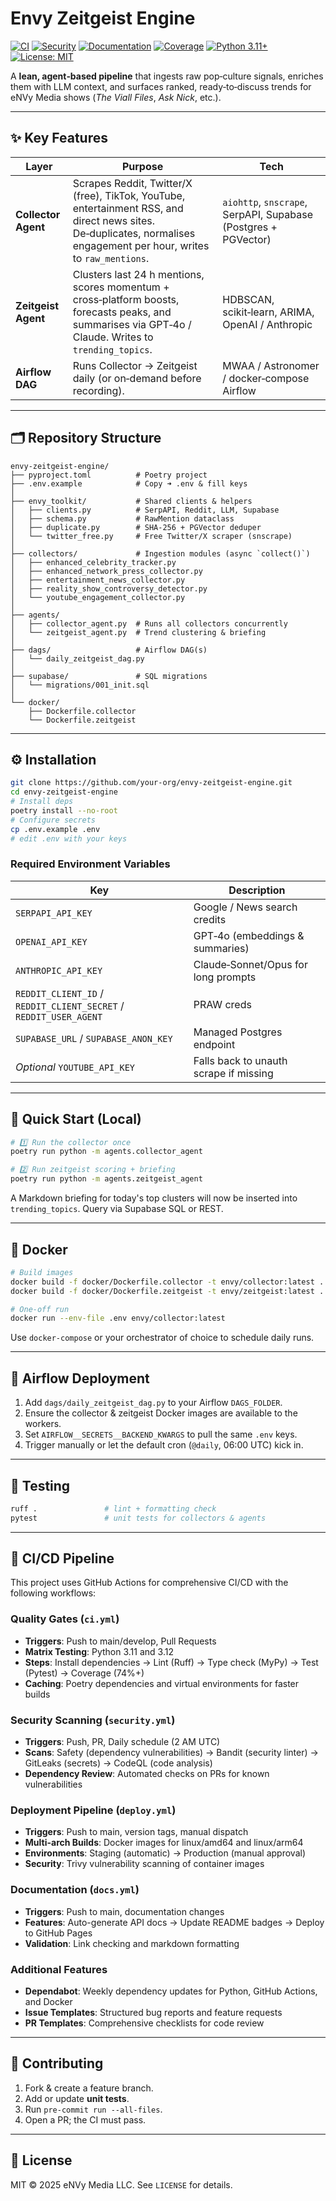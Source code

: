 # Envy Zeitgeist Engine

[![CI](https://github.com/envy-media/envy-zeitgeist-engine/actions/workflows/ci.yml/badge.svg)](https://github.com/envy-media/envy-zeitgeist-engine/actions/workflows/ci.yml) [![Security](https://github.com/envy-media/envy-zeitgeist-engine/actions/workflows/security.yml/badge.svg)](https://github.com/envy-media/envy-zeitgeist-engine/actions/workflows/security.yml) [![Documentation](https://github.com/envy-media/envy-zeitgeist-engine/actions/workflows/docs.yml/badge.svg)](https://github.com/envy-media/envy-zeitgeist-engine/actions/workflows/docs.yml) [![Coverage](https://img.shields.io/badge/coverage-74%25-orange)](https://github.com/envy-media/envy-zeitgeist-engine/actions/workflows/ci.yml) [![Python 3.11+](https://img.shields.io/badge/python-3.11+-blue.svg)](https://www.python.org/downloads/) [![License: MIT](https://img.shields.io/badge/License-MIT-yellow.svg)](https://opensource.org/licenses/MIT)

A **lean, agent‑based pipeline** that ingests raw pop‑culture signals, enriches them with LLM context, and surfaces ranked, ready‑to‑discuss trends for eNVy Media shows (*The Viall Files*, *Ask Nick*, etc.).

---

## ✨ Key Features

| Layer               | Purpose                                                                                                                                                               | Tech                                                           |
| ------------------- | --------------------------------------------------------------------------------------------------------------------------------------------------------------------- | -------------------------------------------------------------- |
| **Collector Agent** | Scrapes Reddit, Twitter/X (free), TikTok, YouTube, entertainment RSS, and direct news sites. De‑duplicates, normalises engagement per hour, writes to `raw_mentions`. | `aiohttp`, `snscrape`, SerpAPI, Supabase (Postgres + PGVector) |
| **Zeitgeist Agent** | Clusters last 24 h mentions, scores momentum + cross‑platform boosts, forecasts peaks, and summarises via GPT‑4o / Claude. Writes to `trending_topics`.               | HDBSCAN, scikit‑learn, ARIMA, OpenAI / Anthropic               |
| **Airflow DAG**     | Runs Collector → Zeitgeist daily (or on‑demand before recording).                                                                                                     | MWAA / Astronomer / docker‑compose Airflow                     |

---

## 🗂️ Repository Structure

```
envy-zeitgeist-engine/
├── pyproject.toml          # Poetry project
├── .env.example            # Copy ➜ .env & fill keys
│
├── envy_toolkit/           # Shared clients & helpers
│   ├── clients.py          # SerpAPI, Reddit, LLM, Supabase
│   ├── schema.py           # RawMention dataclass
│   ├── duplicate.py        # SHA‑256 + PGVector deduper
│   └── twitter_free.py     # Free Twitter/X scraper (snscrape)
│
├── collectors/             # Ingestion modules (async `collect()`)
│   ├── enhanced_celebrity_tracker.py
│   ├── enhanced_network_press_collector.py
│   ├── entertainment_news_collector.py
│   ├── reality_show_controversy_detector.py
│   └── youtube_engagement_collector.py
│
├── agents/
│   ├── collector_agent.py  # Runs all collectors concurrently
│   └── zeitgeist_agent.py  # Trend clustering & briefing
│
├── dags/                   # Airflow DAG(s)
│   └── daily_zeitgeist_dag.py
│
├── supabase/               # SQL migrations
│   └── migrations/001_init.sql
│
└── docker/
    ├── Dockerfile.collector
    └── Dockerfile.zeitgeist
```

---

## ⚙️ Installation

```bash
git clone https://github.com/your‑org/envy‑zeitgeist‑engine.git
cd envy‑zeitgeist‑engine
# Install deps
poetry install --no‑root
# Configure secrets
cp .env.example .env
# edit .env with your keys
```

### Required Environment Variables

| Key                                                               | Description                            |
| ----------------------------------------------------------------- | -------------------------------------- |
| `SERPAPI_API_KEY`                                                 | Google / News search credits           |
| `OPENAI_API_KEY`                                                  | GPT‑4o (embeddings & summaries)        |
| `ANTHROPIC_API_KEY`                                               | Claude‑Sonnet/Opus for long prompts    |
| `REDDIT_CLIENT_ID` / `REDDIT_CLIENT_SECRET` / `REDDIT_USER_AGENT` | PRAW creds                             |
| `SUPABASE_URL` / `SUPABASE_ANON_KEY`                              | Managed Postgres endpoint              |
| *Optional* `YOUTUBE_API_KEY`                                      | Falls back to unauth scrape if missing |

---

## 🚀 Quick Start (Local)

```bash
# 1️⃣ Run the collector once
poetry run python -m agents.collector_agent

# 2️⃣ Run zeitgeist scoring + briefing
poetry run python -m agents.zeitgeist_agent
```

A Markdown briefing for today's top clusters will now be inserted into `trending_topics`. Query via Supabase SQL or REST.

---

## 🐳 Docker

```bash
# Build images
docker build -f docker/Dockerfile.collector -t envy/collector:latest .
docker build -f docker/Dockerfile.zeitgeist -t envy/zeitgeist:latest .

# One‑off run
docker run --env‑file .env envy/collector:latest
```

Use `docker‑compose` or your orchestrator of choice to schedule daily runs.

---

## 🛫 Airflow Deployment

1. Add `dags/daily_zeitgeist_dag.py` to your Airflow `DAGS_FOLDER`.
2. Ensure the collector & zeitgeist Docker images are available to the workers.
3. Set `AIRFLOW__SECRETS__BACKEND_KWARGS` to pull the same `.env` keys.
4. Trigger manually or let the default cron (`@daily`, 06:00 UTC) kick in.

---

## 🧪 Testing

```bash
ruff .               # lint + formatting check
pytest               # unit tests for collectors & agents
```

---

## 🚀 CI/CD Pipeline

This project uses GitHub Actions for comprehensive CI/CD with the following workflows:

### Quality Gates (`ci.yml`)
- **Triggers**: Push to main/develop, Pull Requests
- **Matrix Testing**: Python 3.11 and 3.12
- **Steps**: Install dependencies → Lint (Ruff) → Type check (MyPy) → Test (Pytest) → Coverage (74%+)
- **Caching**: Poetry dependencies and virtual environments for faster builds

### Security Scanning (`security.yml`)
- **Triggers**: Push, PR, Daily schedule (2 AM UTC)
- **Scans**: Safety (dependency vulnerabilities) → Bandit (security linter) → GitLeaks (secrets) → CodeQL (code analysis)
- **Dependency Review**: Automated checks on PRs for known vulnerabilities

### Deployment Pipeline (`deploy.yml`)
- **Triggers**: Push to main, version tags, manual dispatch
- **Multi-arch Builds**: Docker images for linux/amd64 and linux/arm64
- **Environments**: Staging (automatic) → Production (manual approval)
- **Security**: Trivy vulnerability scanning of container images

### Documentation (`docs.yml`)
- **Triggers**: Push to main, documentation changes
- **Features**: Auto-generate API docs → Update README badges → Deploy to GitHub Pages
- **Validation**: Link checking and markdown formatting

### Additional Features
- **Dependabot**: Weekly dependency updates for Python, GitHub Actions, and Docker
- **Issue Templates**: Structured bug reports and feature requests
- **PR Templates**: Comprehensive checklists for code review

---

## 🤝 Contributing

1. Fork & create a feature branch.
2. Add or update **unit tests**.
3. Run `pre‑commit run --all-files`.
4. Open a PR; the CI must pass.

---

## 📄 License

MIT © 2025 eNVy Media LLC. See `LICENSE` for details.